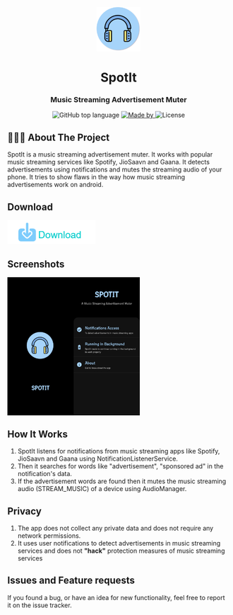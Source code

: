 <p align="center">
 
   <img src="spotit.png" alt="Logo" width="100" height="100">

  <h1 align="center">SpotIt</h3>

  <h3 align="center">
    Music Streaming Advertisement Muter
  </h3>
</p>

<p align="center">
  <img alt="GitHub top language" src="https://img.shields.io/badge/language-Kotlin-brightgreen">

  <a href="https://www.linkedin.com/in/eliasgcf/">
    <img alt="Made by" src="https://img.shields.io/badge/made%20by-Rohit%20Chaudhari-blueviolet">
  </a>

  <img alt="License" src="https://img.shields.io/badge/license-GPLv3-orange">
</p>

##  👨🏻‍💻 About The Project
SpotIt is a music streaming advertisement muter. It works with popular music streaming services like Spotify, JioSaavn and Gaana. It detects advertisements using notifications and mutes the streaming audio of your phone. It tries to show flaws in the way how music streaming advertisements work on android.

## Download
<img src="download.png" width="200" alt="Download the app">

## Screenshots
<div style="display:flex;">
<img src="Screenshots/2.jpg" width="150">
<img src="Screenshots/1.jpg" width="150">
</div>

## How It Works
1. SpotIt listens for notifications from music streaming apps like Spotify, JioSaavn and Gaana using NotificationListenerService.
2. Then it searches for words like "advertisement", "sponsored ad" in the notification's data.
3. If the advertisement words are found then it mutes the music streaming audio (STREAM_MUSIC) of a device using AudioManager.

## Privacy
1. The app does not collect any private data and does not require any network permissions.
2. It uses user notifications to detect advertisements in music streaming services and does not <b>"hack"</b> protection measures of music streaming services

## Issues and Feature requests
If you found a bug, or have an idea for new functionality, feel free to report it on the issue tracker.
